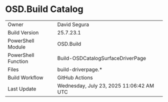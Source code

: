 ﻿# OSD.Build Catalog

| | |
|-|-|
| Owner | David Segura |
| Build Version | 25.7.23.1 |
| PowerShell Module | OSD.Build |
| PowerShell Function | Build-OSDCatalogSurfaceDriverPage |
| Files | build-driverpage.* |
| Build Workflow | GitHub Actions |
| Last Update | Wednesday, July 23, 2025 11:06:42 AM UTC |
